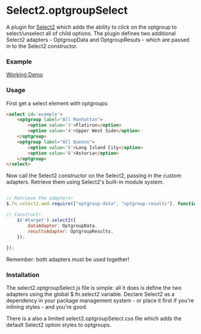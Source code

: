 # Select2.optgroupSelect
A plugin for [Select2](https://select2.github.io/) which adds the ability to click on the optgroup to select/unselect all of child options. The plugin defines two additional Select2 adapters - OptgroupData and OptgroupResuts -  which are passed in to the Select2 constructor.

### Example
[Working Demo](https://rawgit.com/bnjmnhndrsn/select2-optgroup-select/master/example/index.html)

### Usage
First get a select element with optgroups:
````html
<select id='example'>
    <optgroup label="All Manhattan">
        <option value='3'>Flatiron</option>
        <option value='4'>Upper West Side</option>
    </optgroup>
    <optgroup label="All Queens">
        <option value='5'>Long Island City</option>
        <option value='6'>Astoria</option>
    </optgroup>
</select>
````

Now call the Select2 constructor on the Select2, passing in the custom adapters. Retrieve them using Select2's built-in module system. 

````javascript

// Retrieve the adapters!
$.fn.select2.amd.require(["optgroup-data", "optgroup-results"], function (OptgroupData, OptgroupResults) {

// Construct!
    $('#target').select2({
        dataAdapter: OptgroupData,
        resultsAdapter: OptgroupResults,
    }); 
    
});
````

Remember: both adapters must be used together!

### Installation
The select2.optgroupSelect.js file is simple: all it does is define the two adapters using the global $.fn.select2 variable. Declare Select2 as a dependency in your package management system - or place it first if you're inlining styles - and you're good.

There is a also a limited select2.optgroupSelect.css file which adds the default Select2 option styles to optgroups.


